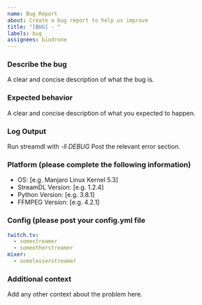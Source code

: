 ```yaml
---
name: Bug Report
about: Create a bug report to help us improve
title: "[BUG] - "
labels: bug
assignees: biodrone
---
```


### Describe the bug

A clear and concise description of what the bug is.

### Expected behavior

A clear and concise description of what you expected to happen.

### Log Output

Run streamdl with _-ll DEBUG_
Post the relevant error section.

### Platform (please complete the following information)

- OS: [e.g. Manjaro Linux Kernel 5.3]
- StreamDL Version: [e.g. 1.2.4]
- Python Version: [e.g. 3.8.1]
- FFMPEG Version: [e.g. 4.2.1]

### Config (please post your config.yml file

```YAML
twitch.tv:
  - somestreamer
  - someotherstreamer
mixer:
  - somelesserstreamer
```

### Additional context

Add any other context about the problem here.
